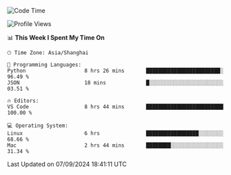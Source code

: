 <!--START_SECTION:waka-->
![Code Time](http://img.shields.io/badge/Code%20Time-480%20hrs%2056%20mins-blue)

![Profile Views](http://img.shields.io/badge/Profile%20Views-11-blue)

📊 **This Week I Spent My Time On** 

```text
🕑︎ Time Zone: Asia/Shanghai

💬 Programming Languages: 
Python                   8 hrs 26 mins       ████████████████████████░   96.49 % 
JSON                     18 mins             █░░░░░░░░░░░░░░░░░░░░░░░░   03.51 % 

🔥 Editors: 
VS Code                  8 hrs 44 mins       █████████████████████████   100.00 % 

💻 Operating System: 
Linux                    6 hrs               █████████████████░░░░░░░░   68.66 % 
Mac                      2 hrs 44 mins       ████████░░░░░░░░░░░░░░░░░   31.34 % 
```


 Last Updated on 07/09/2024 18:41:11 UTC
<!--END_SECTION:waka-->
